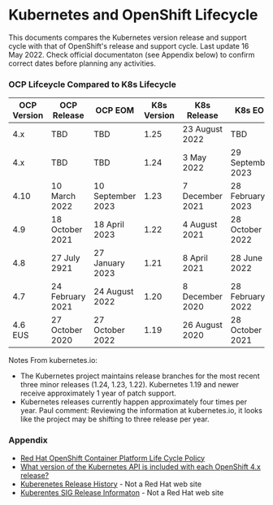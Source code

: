# Kubernetes and OpenShift Lifecycle

This documents compares the Kubernetes version release and support cycle with that of OpenShift's release and support cycle.  Last update 16 May 2022.  Check official documentaton (see Appendix below) to confirm correct dates before planning any activities.

### OCP Lifceycle Compared to K8s Lifecycle


OCP Version | OCP Release | OCP EOM | K8s Version | K8s Release | K8s EOL
------------|-------------|---------|------------|------------|-------
4.x | TBD | TBD |  1.25 | 23 August 2022 | TBD
4.x | TBD | TBD | 1.24 | 3 May 2022 |29 September 2023
4.10 |10 March 2022| 10 September 2023 | 1.23 | 7 December 2021 | 28 February 2023
4.9 | 18 October 2021 | 18 April 2023| 1.22 | 4 August 2021 | 28 October 2022
4.8 | 27 July 2921 | 27 January 2023 | 1.21 | 8 April 2021 | 28 June 2022
4.7 | 24 February 2021| 24 August 2022 | 1.20 | 8 December 2020 | 28 February 2022
4.6 EUS | 27 October 2020 | 27 October 2022 | 1.19 | 26 August 2020 | 28 October 2021

Notes From kubernetes.io:
- The Kubernetes project maintains release branches for the most recent three minor releases (1.24, 1.23, 1.22). Kubernetes 1.19 and newer receive approximately 1 year of patch support.
- Kubernetes releases currently happen approximately four times per year. Paul comment: Reviewing the information at kubernetes.io, it looks like the project may be shifting to three release per year.

### Appendix
- [Red Hat OpenShift Container Platform Life Cycle Policy](https://access.redhat.com/support/policy/updates/openshift)
- [What version of the Kubernetes API is included with each OpenShift 4.x release?](https://access.redhat.com/solutions/4870701)
- [Kuberenetes Release History](https://kubernetes.io/releases/#release-history) - Not a Red Hat web site
- [Kuberentes SIG Release Informaton](https://github.com/kubernetes/sig-release/tree/master/releases) - Not a Red Hat web site

